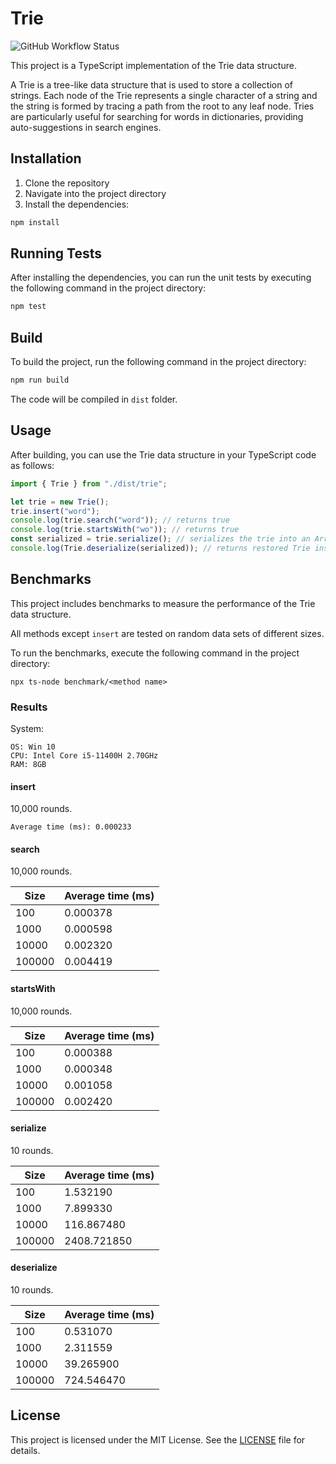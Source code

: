# Trie

![GitHub Workflow Status](https://img.shields.io/github/actions/workflow/status/zhelvis/trie/node.js.yml)

This project is a TypeScript implementation of the Trie data structure.

A Trie is a tree-like data structure that is used to store a collection of strings. Each node of the Trie represents a single character of a string and the string is formed by tracing a path from the root to any leaf node. Tries are particularly useful for searching for words in dictionaries, providing auto-suggestions in search engines.

## Installation

1. Clone the repository
1. Navigate into the project directory
1. Install the dependencies:

```bash
npm install
```

## Running Tests

After installing the dependencies, you can run the unit tests by executing the following command in the project directory:

```bash
npm test
```

## Build

To build the project, run the following command in the project directory:

```bash
npm run build
```

The code will be compiled in `dist` folder.

## Usage

After building, you can use the Trie data structure in your TypeScript code as follows:

```typescript
import { Trie } from "./dist/trie";

let trie = new Trie();
trie.insert("word");
console.log(trie.search("word")); // returns true
console.log(trie.startsWith("wo")); // returns true
const serialized = trie.serialize(); // serializes the trie into an ArrayBuffer
console.log(Trie.deserialize(serialized)); // returns restored Trie instance
```

## Benchmarks

This project includes benchmarks to measure the performance of the Trie data structure.

All methods except `insert` are tested on random data sets of different sizes.

To run the benchmarks, execute the following command in the project directory:

```
npx ts-node benchmark/<method name>
```

### Results

System:

```
OS: Win 10
CPU: Intel Core i5-11400H 2.70GHz
RAM: 8GB
```

#### insert

10,000 rounds.

```
Average time (ms): 0.000233
```

#### search

10,000 rounds.

| Size   | Average time (ms) |
| ------ | ----------------- |
| 100    | 0.000378          |
| 1000   | 0.000598          |
| 10000  | 0.002320          |
| 100000 | 0.004419          |

#### startsWith

10,000 rounds.

| Size   | Average time (ms) |
| ------ | ----------------- |
| 100    | 0.000388          |
| 1000   | 0.000348          |
| 10000  | 0.001058          |
| 100000 | 0.002420          |

#### serialize

10 rounds.

| Size   | Average time (ms) |
| ------ | ----------------- |
| 100    | 1.532190          |
| 1000   | 7.899330          |
| 10000  | 116.867480        |
| 100000 | 2408.721850       |

#### deserialize

10 rounds.

| Size   | Average time (ms) |
| ------ | ----------------- |
| 100    | 0.531070          |
| 1000   | 2.311559          |
| 10000  | 39.265900         |
| 100000 | 724.546470        |

## License

This project is licensed under the MIT License. See the [LICENSE](LICENSE) file for details.
